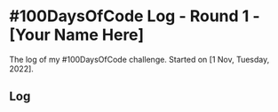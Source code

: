 # #100DaysOfCode Log - Round 1 - [Your Name Here]

The log of my #100DaysOfCode challenge. Started on [1 Nov, Tuesday, 2022].

## Log

